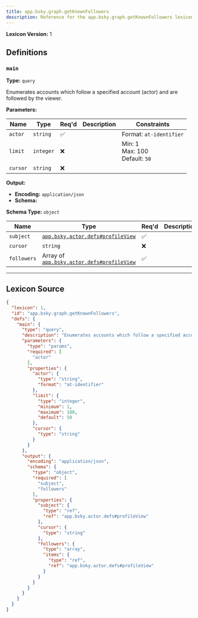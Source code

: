 ```yaml
---
title: app.bsky.graph.getKnownFollowers
description: Reference for the app.bsky.graph.getKnownFollowers lexicon
---
```

**Lexicon Version:** 1

## Definitions

<a name="main"></a>
### `main`

**Type:** `query`

Enumerates accounts which follow a specified account (actor) and are followed by the viewer.

**Parameters:**

| Name | Type | Req'd  | Description | Constraints |
|------|------|----------|-------------|-------------|
| `actor` | `string` | ✅  |  | Format: `at-identifier` |
| `limit` | `integer` | ❌  |  | Min: 1<br/>Max: 100<br/>Default: `50` |
| `cursor` | `string` | ❌  |  |  |
**Output:**

- **Encoding:** `application/json`
- **Schema:**

**Schema Type:** `object`

| Name | Type | Req'd  | Description | Constraints |
|------|------|----------|-------------|-------------|
| `subject` | [`app.bsky.actor.defs#profileView`](/app/bsky/actor/defs#profileView) | ✅  |  |  |
| `cursor` | `string` | ❌  |  |  |
| `followers` | Array of [`app.bsky.actor.defs#profileView`](/app/bsky/actor/defs#profileView) | ✅  |  |  |

---

## Lexicon Source
```json
{
  "lexicon": 1,
  "id": "app.bsky.graph.getKnownFollowers",
  "defs": {
    "main": {
      "type": "query",
      "description": "Enumerates accounts which follow a specified account (actor) and are followed by the viewer.",
      "parameters": {
        "type": "params",
        "required": [
          "actor"
        ],
        "properties": {
          "actor": {
            "type": "string",
            "format": "at-identifier"
          },
          "limit": {
            "type": "integer",
            "minimum": 1,
            "maximum": 100,
            "default": 50
          },
          "cursor": {
            "type": "string"
          }
        }
      },
      "output": {
        "encoding": "application/json",
        "schema": {
          "type": "object",
          "required": [
            "subject",
            "followers"
          ],
          "properties": {
            "subject": {
              "type": "ref",
              "ref": "app.bsky.actor.defs#profileView"
            },
            "cursor": {
              "type": "string"
            },
            "followers": {
              "type": "array",
              "items": {
                "type": "ref",
                "ref": "app.bsky.actor.defs#profileView"
              }
            }
          }
        }
      }
    }
  }
}
```
